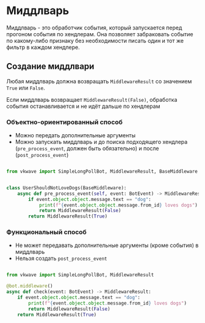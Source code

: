 # Миддлварь

Миддлварь - это обработчик события, который запускается перед прогоном события по хендлерам. Она позволяет забраковать событие по какому-либо признаку без необходимости писать один и тот же фильтр в каждом хендлере.


## Создание миддлвари

Любая миддлварь должна возвращать `MiddlewareResult` со значением `True` или `False`.

Если миддлварь возвращает `MiddlewareResult(False)`, обработка события останавливается и не идёт дальше по хендлерам

### Объектно-ориентированный способ

- Можно передать дополнительные аргументы
- Можно запускать миддлварь и до поиска подходящего хендлера (`pre_process_event`, должен быть обязательно) и после (`post_process_event`)

```python

from vkwave import SimpleLongPollBot, MiddlewareResult, BaseMiddleware


class UserShouldNotLoveDogs(BaseMiddleware):
    async def pre_process_event(self, event: BotEvent) -> MiddlewareResult:
        if event.object.object.message.text == "dog":
            print(f"{event.object.object.message.from_id} loves dogs")
            return MiddlewareResult(False)
        return MiddlewareResult(True)


```

### Функциональный способ

- Не может передавать дополнительные аргументы (кроме события) в миддлварь
- Нельзя создать `post_process_event`

```python

from vkwave import SimpleLongPollBot, MiddlewareResult

@bot.middleware()
async def check(event: BotEvent) -> MiddlewareResult:
    if event.object.object.message.text == "dog":
        print(f"{event.object.object.message.from_id} loves dogs")
        return MiddlewareResult(False)
    return MiddlewareResult(True)

```

